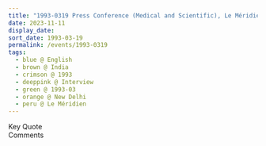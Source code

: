 ```yaml
---
title: "1993-0319 Press Conference (Medical and Scientific), Le Méridien, Windsor Pl, Connaught Place, New Delhi, India"
date: 2023-11-11
display_date: 
sort_date: 1993-03-19
permalink: /events/1993-0319
tags:
  - blue @ English
  - brown @ India
  - crimson @ 1993
  - deeppink @ Interview
  - green @ 1993-03
  - orange @ New Delhi
  - peru @ Le Méridien
---
```


<wave-list>
  <list-title color="green" width="75">Key Quote</list-title>
  <list-item color="BlanchedAlmond"  width="200"></list-item>
  <list-item color="Lavender"></list-item>
  <list-item color="BlanchedAlmond"></list-item>
</wave-list>

<br>

<wave-list>
  <list-title color="green" width="75">Comments</list-title>
  <list-item color="BlanchedAlmond"  width="200"></list-item>
  <list-item color="Lavender"></list-item>
  <list-item color="BlanchedAlmond"></list-item>
</wave-list>